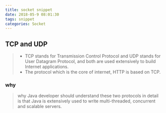```yaml
---
title: socket snippet
date: 2018-05-9 08:01:30
tags: snippet
categories: Socket
---
```


## TCP and UDP

>  - TCP stands for Transmission Control Protocol and UDP stands for User Datagram Protocol, and both are used extensively to build Internet applications.
>  - The protocol which is the core of internet, HTTP is based on TCP.

### why

>  why Java developer should understand these two protocols in detail is that Java is extensively used to write multi-threaded, concurrent and scalable servers.

